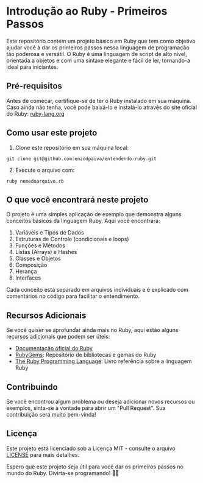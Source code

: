 # Introdução ao Ruby - Primeiros Passos

Este repositório contém um projeto básico em Ruby que tem como objetivo ajudar você a dar os primeiros passos nessa linguagem de programação tão poderosa e versátil. O Ruby é uma linguagem de script de alto nível, orientada a objetos e com uma sintaxe elegante e fácil de ler, tornando-a ideal para iniciantes.

## Pré-requisitos

Antes de começar, certifique-se de ter o Ruby instalado em sua máquina. Caso ainda não tenha, você pode baixá-lo e instalá-lo através do site oficial do Ruby: [ruby-lang.org](https://www.ruby-lang.org/)

## Como usar este projeto

1. Clone este repositório em sua máquina local:

```
git clone git@github.com:enzodpaiva/entendendo-ruby.git
```

2. Execute o arquivo com:

```
ruby nomedoarquivo.rb
```


## O que você encontrará neste projeto

O projeto é uma simples aplicação de exemplo que demonstra alguns conceitos básicos da linguagem Ruby. Aqui você encontrará:

1. Variáveis e Tipos de Dados
2. Estruturas de Controle (condicionais e loops)
3. Funções e Métodos
4. Listas (Arrays) e Hashes
5. Classes e Objetos
6. Composição
7. Herança
8. Interfaces

Cada conceito está separado em arquivos individuais e é explicado com comentários no código para facilitar o entendimento.

## Recursos Adicionais

Se você quiser se aprofundar ainda mais no Ruby, aqui estão alguns recursos adicionais que podem ser úteis:

- [Documentação oficial do Ruby](https://www.ruby-lang.org/pt/documentation/)
- [RubyGems](https://rubygems.org/): Repositório de bibliotecas e gemas do Ruby
- [The Ruby Programming Language](https://www.amazon.com.br/Ruby-Programming-Language-David-Flanagan/dp/0596516177): Livro referência sobre a linguagem Ruby

## Contribuindo

Se você encontrou algum problema ou deseja adicionar novos recursos ou exemplos, sinta-se à vontade para abrir um "Pull Request". Sua contribuição será muito bem-vinda!

## Licença

Este projeto está licenciado sob a Licença MIT - consulte o arquivo [LICENSE](LICENSE) para mais detalhes.

Espero que este projeto seja útil para você dar os primeiros passos no mundo do Ruby. Divirta-se programando! 🚀😊

